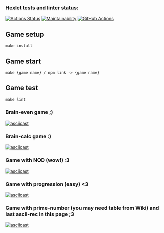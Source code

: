 ### Hexlet tests and linter status:
[![Actions Status](https://github.com/Julia-Tisa/frontend-project-lvl1/workflows/hexlet-check/badge.svg)](https://github.com/Julia-Tisa/frontend-project-lvl1/actions)
[![Maintainability](https://api.codeclimate.com/v1/badges/58d3ab3c6c0d1cb01231/maintainability)](https://codeclimate.com/github/Julia-Tisa/frontend-project-lvl1/maintainability)
[![GitHub Actions](https://github.com/Julia-Tisa/frontend-project-lvl1/actions/workflows/github-actions-demo.yml/badge.svg?branch=main)](https://github.com/Julia-Tisa/frontend-project-lvl1/actions/workflows/github-actions-demo.yml)
## Game setup
```
make install
```
## Game start
```
make {game name} / npm link -> {game name}
```
## Game test
```
make lint
```

### Brain-even game ;)
[![asciicast](https://asciinema.org/a/NHjj9Nil2DQDjc3R2DY8LTTzm.svg)](https://asciinema.org/a/NHjj9Nil2DQDjc3R2DY8LTTzm)
### Brain-calc game :)
[![asciicast](https://asciinema.org/a/Edfr40ayWjCL70wUyarrOfLfE.svg)](https://asciinema.org/a/Edfr40ayWjCL70wUyarrOfLfE)
### Game with NOD (wow!) :3
[![asciicast](https://asciinema.org/a/F5lPriUjdN3VIA02EIJD8qCiq.svg)](https://asciinema.org/a/F5lPriUjdN3VIA02EIJD8qCiq)
### Game with progression (easy) <3
[![asciicast](https://asciinema.org/a/xpI93rZKgwB46s8XmQzJOKQB1.svg)](https://asciinema.org/a/xpI93rZKgwB46s8XmQzJOKQB1)
### Game with prime-number (you may need table from Wiki) and last ascii-rec in this page ;3
[![asciicast](https://asciinema.org/a/bibOoP2viAShaR8DUF56Fo9am.svg)](https://asciinema.org/a/bibOoP2viAShaR8DUF56Fo9am)
